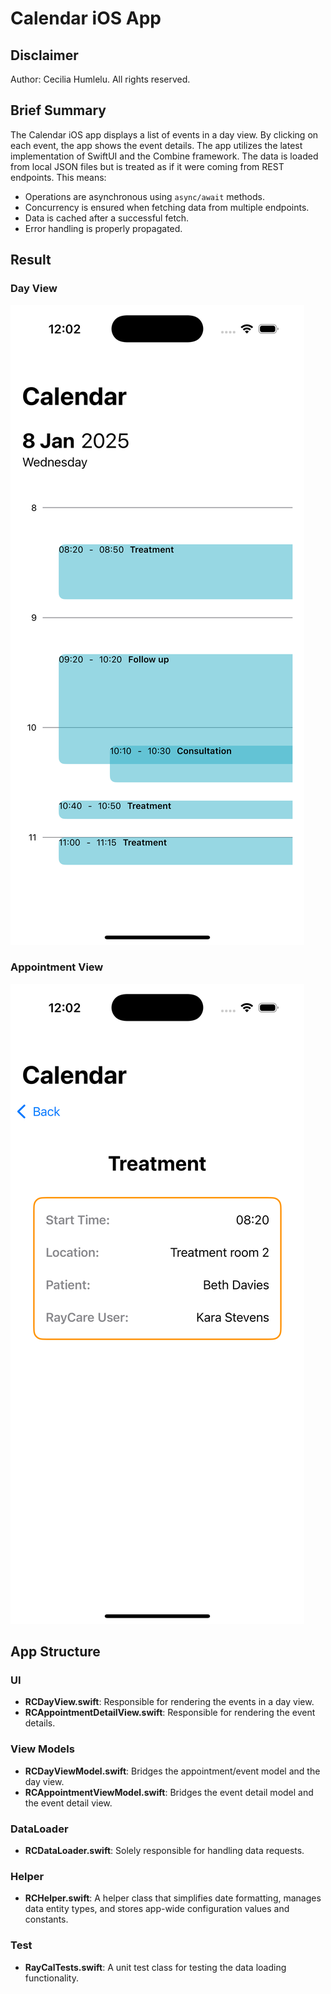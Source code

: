 # Calendar iOS App

## Disclaimer

Author: Cecilia Humlelu. All rights reserved.

## Brief Summary

The Calendar iOS app displays a list of events in a day view. By clicking on each event, the app shows the event details. The app utilizes the latest implementation of SwiftUI and the Combine framework. The data is loaded from local JSON files but is treated as if it were coming from REST endpoints. This means:
- Operations are asynchronous using `async/await` methods.
- Concurrency is ensured when fetching data from multiple endpoints.
- Data is cached after a successful fetch.
- Error handling is properly propagated.

## Result

### Day View 
![Day View](./Demo/DayView.png)

### Appointment View 
![Appointment View](./Demo/AppointmentView.png)

## App Structure 

### UI
- **RCDayView.swift**: Responsible for rendering the events in a day view.
- **RCAppointmentDetailView.swift**: Responsible for rendering the event details.

### View Models
- **RCDayViewModel.swift**: Bridges the appointment/event model and the day view.
- **RCAppointmentViewModel.swift**: Bridges the event detail model and the event detail view.

### DataLoader 
- **RCDataLoader.swift**: Solely responsible for handling data requests.

### Helper 
- **RCHelper.swift**: A helper class that simplifies date formatting, manages data entity types, and stores app-wide configuration values and constants.

### Test
- **RayCalTests.swift**: A unit test class for testing the data loading functionality.